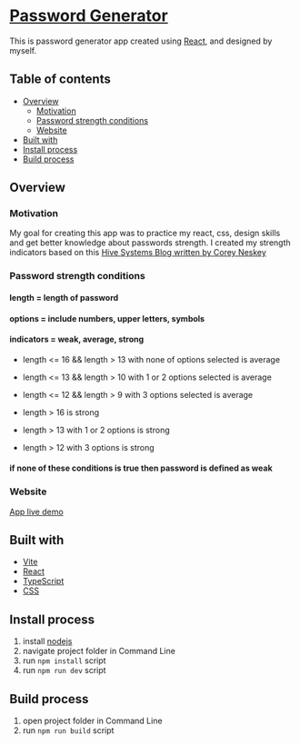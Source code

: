 # [Password Generator](https://react-pass-generator.netlify.app/)

This is password generator app created using [React](https://reactjs.org/), and designed by myself.

## Table of contents

- [Overview](#overview)
  - [Motivation](#motivation)
  - [Password strength conditions](#password-strength-conditions)
  - [Website](#website)
- [Built with](#built-with)  
- [Install process](#install-process)
- [Build process](#build-process)
  
## Overview
  
### Motivation

My goal for creating this app was to practice my react, css, design skills and get better knowledge about passwords strength. 
I created my strength indicators based on this [Hive Systems Blog written by Corey Neskey](https://www.hivesystems.io/blog/are-your-passwords-in-the-green)

### Password strength conditions

#### length = length of password
#### options = include numbers, upper letters, symbols
#### indicators = weak, average, strong

- length <= 16 && length > 13 with none of options selected is average
- length <= 13 && length > 10 with 1 or 2 options selected is average
- length <= 12 && length > 9 with 3 options selected is average

- length > 16 is strong
- length > 13 with 1 or 2 options is strong
- length > 12 with 3 options is strong

#### if none of these conditions is true then password is defined as weak

### Website

[App live demo](https://react-pass-generator.netlify.app/)

## Built with

 - [Vite](https://vitejs.dev/)
 - [React](https://reactjs.org/)  
 - [TypeScript](https://www.typescriptlang.org/)
 - [CSS](https://developer.mozilla.org/en-US/docs/Web/CSS)
 
## Install process

1. install [nodejs](https://nodejs.org/en/download/)
2. navigate project folder in Command Line
3. run `npm install` script
4. run `npm run dev` script


## Build process

1. open project folder in Command Line
2. run `npm run build` script
